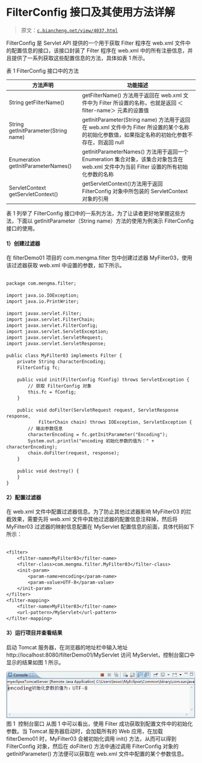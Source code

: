 # FilterConfig 接口及其使用方法详解

> 原文：[`c.biancheng.net/view/4037.html`](http://c.biancheng.net/view/4037.html)

FilterConfig 是 Servlet API 提供的一个用于获取 Filter 程序在 web.xml 文件中的配置信息的接口，该接口封装了 Filter 程序在 web.xml 中的所有注册信息，并且提供了一系列获取这些配置信息的方法，具体如表 1 所示。

表 1 FilterConfig 接口中的方法

| 方法声明 | 功能描述 |
| --- | --- |
| String getFilterName() | getFilterName() 方法用于返回在 web.xml 文件中为 Filter 所设置的名称，也就是返回 ＜filter-name＞ 元素的设置值 |
| String getInitParameter(String name) | getInitParameter(String name) 方法用于返回在 web.xml 文件中为 Filter 所设置的某个名称的初始化参数值，如果指定名称的初始化参数不存在，则返回 null |
| Enumeration getInitParameterNames() | getInitParameterNames() 方法用于返回一个 Enumeration 集合对象，该集合对象包含在 web.xml 文件中为当前 Filter 设置的所有初始化参数的名称 |
| ServletContext getServletContext() | getServletContext()方法用于返回 FilterConfig 对象中所包装的 ServletContext 对象的引用 |

表 1 列举了 FilterConfig 接口中的一系列方法，为了让读者更好地掌握这些方法，下面以 getInitParameter（String name）方法的使用为例演示 FilterConfig 接口的使用。

#### 1）创建过滤器

在 filterDemo01 项目的 com.mengma.filter 包中创建过滤器 MyFilter03，使用该过滤器获取 web.xml 中设置的参数，如下所示。

```

package com.mengma.filter;

import java.io.IOException;
import java.io.PrintWriter;

import javax.servlet.Filter;
import javax.servlet.FilterChain;
import javax.servlet.FilterConfig;
import javax.servlet.ServletException;
import javax.servlet.ServletRequest;
import javax.servlet.ServletResponse;

public class MyFilter03 implements Filter {
    private String characterEncoding;
    FilterConfig fc;

    public void init(FilterConfig fConfig) throws ServletException {
        // 获取 FilterConfig 对象
        this.fc = fConfig;
    }

    public void doFilter(ServletRequest request, ServletResponse response,
            FilterChain chain) throws IOException, ServletException {
        // 输出参数信息
        characterEncoding = fc.getInitParameter("Encoding");
        System.out.println("encoding 初始化参数的值为：" + characterEncoding);
        chain.doFilter(request, response);
    }

    public void destroy() {
    }
}
```

#### 2）配置过滤器

在 web.xml 文件中配置过滤器信息。为了防止其他过滤器影响 MyFilter03 的拦截效果，需要先将 web.xml 文件中其他过滤器的配置信息注释掉，然后将 MyFilter03 过滤器的映射信息配置在 MyServlet 配置信息的前面，具体代码如下所示：

```

<filter>
    <filter-name>MyFilter03</filter-name>
    <filter-class>com.mengma.filter.MyFilter03</filter-class>
    <init-param>
        <param-name>encoding</param-name>
        <param-value>UTF-8</param-value>
    </init-param>
</filter>
<filter-mapping>
    <filter-name>MyFilter03</filter-name>
    <url-pattern>/MyServlet</url-pattern>
</filter-mapping>
```

#### 3）运行项目并查看结果

启动 Tomcat 服务器，在浏览器的地址栏中输入地址 http://localhost:8080/filterDemo01/MyServlet 访问 MyServlet，控制台窗口中显示的结果如图 1 所示。

![控制台窗口](img/6f318da819df68a3aec4472df1c67a84.png)
图 1  控制台窗口
从图 1 中可以看出，使用 Filter 成功获取到配置文件中的初始化参数。当 Tomcat 服务器启动时，会加载所有的 Web 应用，在加载 filterDemo01 时，MyFilter03 会被初始化调用 init() 方法，从而可以得到 FilterConfig 对象，然后在 doFilter() 方法中通过调用 FilterConfig 对象的 getInitParameter() 方法便可以获取在 web.xml 文件中配置的某个参数信息。
